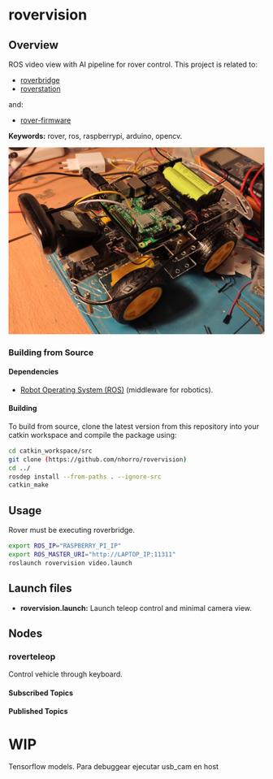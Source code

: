 # rovervision

## Overview

ROS video view with AI pipeline for rover control. This project is related to:

- [roverbridge](https://github.com/nhorro/roverbridge)
- [roverstation](https://github.com/nhorro/roverstation)

and:

- [rover-firmware](https://github.com/nhorro/rover-firmware)

**Keywords:** rover, ros, raspberrypi, arduino, opencv.

![Example image](doc/assets/rover1.jpg)

### Building from Source

#### Dependencies

- [Robot Operating System (ROS)](http://wiki.ros.org) (middleware for robotics).

#### Building

To build from source, clone the latest version from this repository into your catkin workspace and compile the package using:
```bash
cd catkin_workspace/src
git clone (https://github.com/nhorro/rovervision)
cd ../
rosdep install --from-paths . --ignore-src
catkin_make
```

## Usage

Rover must be executing roverbridge.

```bash
export ROS_IP="RASPBERRY_PI_IP" 
export ROS_MASTER_URI="http://LAPTOP_IP:11311"
roslaunch rovervision video.launch 
```

## Launch files

* **rovervision.launch:** Launch teleop control and minimal camera view.

## Nodes

### roverteleop

Control vehicle through keyboard.

#### Subscribed Topics

#### Published Topics


# WIP

Tensorflow models.
Para debuggear ejecutar usb_cam en host
